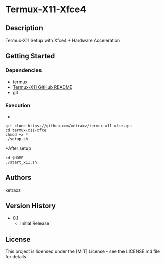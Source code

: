 # Termux-X11-Xfce4


## Description

Termux-X11 Setup with Xfce4 + Hardware Acceleration

## Getting Started

### Dependencies

* termux
* [Termux-X11 GitHub README](https://github.com/termux/termux-x11#readme)
* git

### Execution

*
```
git clone https://github.com/xetraxz/termux-x11-xfce.git
cd termux-x11-xfce
chmod +x *
./setup.sh
```
*After setup
```
cd $HOME
./start_x11.sh
```

## Authors
xetraxz

## Version History

* 0.1
    * Initial Release

## License

This project is licensed under the [MIT] License - see the LICENSE.md file for details
